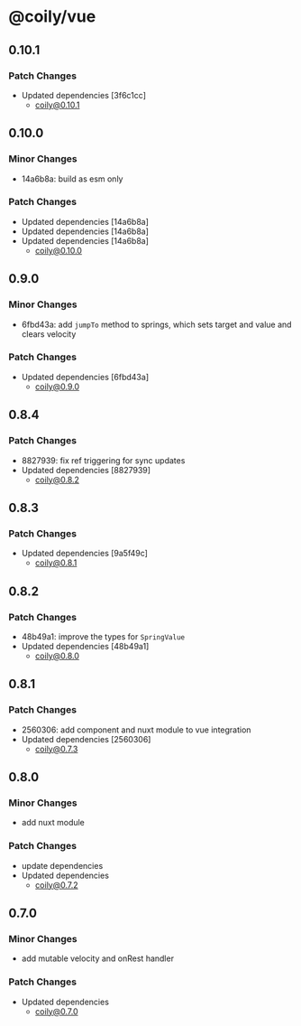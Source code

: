# @coily/vue

## 0.10.1

### Patch Changes

- Updated dependencies [3f6c1cc]
  - coily@0.10.1

## 0.10.0

### Minor Changes

- 14a6b8a: build as esm only

### Patch Changes

- Updated dependencies [14a6b8a]
- Updated dependencies [14a6b8a]
- Updated dependencies [14a6b8a]
  - coily@0.10.0

## 0.9.0

### Minor Changes

- 6fbd43a: add `jumpTo` method to springs, which sets target and value and clears velocity

### Patch Changes

- Updated dependencies [6fbd43a]
  - coily@0.9.0

## 0.8.4

### Patch Changes

- 8827939: fix ref triggering for sync updates
- Updated dependencies [8827939]
  - coily@0.8.2

## 0.8.3

### Patch Changes

- Updated dependencies [9a5f49c]
  - coily@0.8.1

## 0.8.2

### Patch Changes

- 48b49a1: improve the types for `SpringValue`
- Updated dependencies [48b49a1]
  - coily@0.8.0

## 0.8.1

### Patch Changes

- 2560306: add component and nuxt module to vue integration
- Updated dependencies [2560306]
  - coily@0.7.3

## 0.8.0

### Minor Changes

- add nuxt module

### Patch Changes

- update dependencies
- Updated dependencies
  - coily@0.7.2

## 0.7.0

### Minor Changes

- add mutable velocity and onRest handler

### Patch Changes

- Updated dependencies
  - coily@0.7.0
